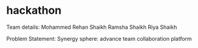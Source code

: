 # hackathon
Team details:
Mohammed Rehan Shaikh
Ramsha Shaikh
Riya Shaikh

Problem Statement:
Synergy sphere: advance team collaboration platform
